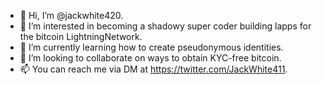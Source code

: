 - 👋 Hi, I’m @jackwhite420.
- 👀 I’m interested in becoming a shadowy super coder building lapps for the bitcoin LightningNetwork.
- 🌱 I’m currently learning how to create pseudonymous identities.
- 💞️ I’m looking to collaborate on ways to obtain KYC-free bitcoin.
- 📫 You can reach me via DM at https://twitter.com/JackWhite411.

